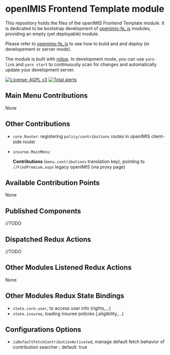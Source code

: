 # openIMIS Frontend Template module
This repository holds the files of the openIMIS Frontend Template module.
It is dedicated to be bootstrap development of [openimis-fe_js](https://github.com/openimis/openimis-fe_js) modules, providing an empty (yet deployable) module.

Please refer to [openimis-fe_js](https://github.com/openimis/openimis-fe_js) to see how to build and and deploy (in developement or server mode).

The module is built with [rollup](https://rollupjs.org/).
In development mode, you can use `yarn link` and `yarn start` to continuously scan for changes and automatically update your development server.

[![License: AGPL v3](https://img.shields.io/badge/License-AGPL%20v3-blue.svg)](https://www.gnu.org/licenses/agpl-3.0)
[![Total alerts](https://img.shields.io/lgtm/alerts/g/openimis/openimis-fe-template_js.svg?logo=lgtm&logoWidth=18)](https://lgtm.com/projects/g/openimis/openimis-fe-template_js/alerts/)

## Main Menu Contributions
None

## Other Contributions
* `core.Router`: registering `policy/contributions` routes in openIMIS client-side router
* `insuree.MainMenu`:

   **Contributions** (`menu.contributions` translation key), pointing to `//FindPremium.aspx` legacy openIMIS (via proxy page)

## Available Contribution Points
None

## Published Components
//TODO

## Dispatched Redux Actions
//TODO

## Other Modules Listened Redux Actions
None

## Other Modules Redux State Bindings
* `state.core.user`, to access user info (rights,...)
* `state.insuree`, loading insuree policies (,eligibility,...)

## Configurations Options
- `isDefaultFetchContributionActivated`, manage default fetch behavior of contribution searcher ; default: true
